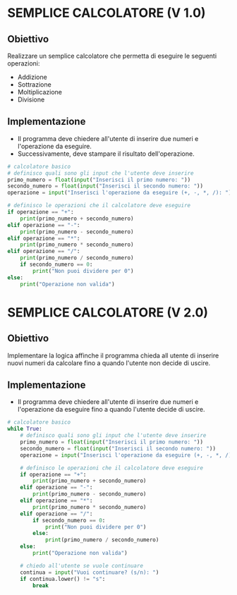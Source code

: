 # SEMPLICE CALCOLATORE (V 1.0)
## Obiettivo
Realizzare un semplice calcolatore che permetta di eseguire le seguenti operazioni:
- Addizione
- Sottrazione
- Moltiplicazione
- Divisione

## Implementazione
- Il programma deve chiedere all'utente di inserire due numeri e l'operazione da eseguire.
- Successivamente, deve stampare il risultato dell'operazione.

```python
# calcolatore basico
# definisco quali sono gli input che l'utente deve inserire
primo_numero = float(input("Inserisci il primo numero: "))
secondo_numero = float(input("Inserisci il secondo numero: "))
operazione = input("Inserisci l'operazione da eseguire (+, -, *, /): ")

# definisco le operazioni che il calcolatore deve eseguire
if operazione == "+":
    print(primo_numero + secondo_numero)
elif operazione == "-":
    print(primo_numero - secondo_numero)
elif operazione == "*":
    print(primo_numero * secondo_numero)
elif operazione == "/":
    print(primo_numero / secondo_numero)
    if secondo_numero == 0:
        print("Non puoi dividere per 0")
else:
    print("Operazione non valida")
```

# SEMPLICE CALCOLATORE (V 2.0)
## Obiettivo
Implementare la logica affinche il programma chieda all utente di inserire nuovi numeri da calcolare fino a quando l'utente non decide di uscire.

## Implementazione
- Il programma deve chiedere all'utente di inserire due numeri e l'operazione da eseguire fino a quando l'utente decide di uscire.

```python
# calcolatore basico
while True:
    # definisco quali sono gli input che l'utente deve inserire
    primo_numero = float(input("Inserisci il primo numero: "))
    secondo_numero = float(input("Inserisci il secondo numero: "))
    operazione = input("Inserisci l'operazione da eseguire (+, -, *, /): ")

    # definisco le operazioni che il calcolatore deve eseguire
    if operazione == "+":
        print(primo_numero + secondo_numero)
    elif operazione == "-":
        print(primo_numero - secondo_numero)
    elif operazione == "*":
        print(primo_numero * secondo_numero)
    elif operazione == "/":
        if secondo_numero == 0:
            print("Non puoi dividere per 0")
        else:
            print(primo_numero / secondo_numero)
    else:
        print("Operazione non valida")

    # chiedo all'utente se vuole continuare
    continua = input("Vuoi continuare? (s/n): ")
    if continua.lower() != "s":
        break
```